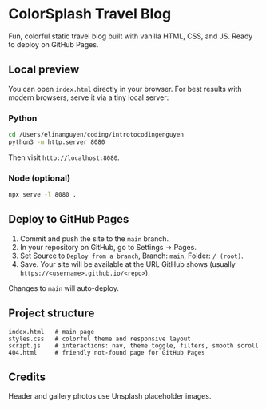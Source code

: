 # ColorSplash Travel Blog

Fun, colorful static travel blog built with vanilla HTML, CSS, and JS. Ready to deploy on GitHub Pages.

## Local preview

You can open `index.html` directly in your browser. For best results with modern browsers, serve it via a tiny local server:

### Python

```bash
cd /Users/elinanguyen/coding/introtocodingenguyen
python3 -m http.server 8080
```

Then visit `http://localhost:8080`.

### Node (optional)

```bash
npx serve -l 8080 .
```

## Deploy to GitHub Pages

1. Commit and push the site to the `main` branch.
2. In your repository on GitHub, go to Settings → Pages.
3. Set Source to `Deploy from a branch`, Branch: `main`, Folder: `/ (root)`.
4. Save. Your site will be available at the URL GitHub shows (usually `https://<username>.github.io/<repo>`).

Changes to `main` will auto-deploy.

## Project structure

```
index.html   # main page
styles.css   # colorful theme and responsive layout
script.js    # interactions: nav, theme toggle, filters, smooth scroll
404.html     # friendly not-found page for GitHub Pages
```

## Credits

Header and gallery photos use Unsplash placeholder images.